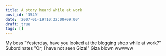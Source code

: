 ```yaml
---
title: A story heard while at work
post_id: '3549'
date: '2007-01-19T10:32:00+09:00'
draft: true
tags: []
---
```


My boss "Yesterday, have you looked at the blogging shop while at work?" Subordinates "Or, I have not seen Giza!" Giza blown wwwww
